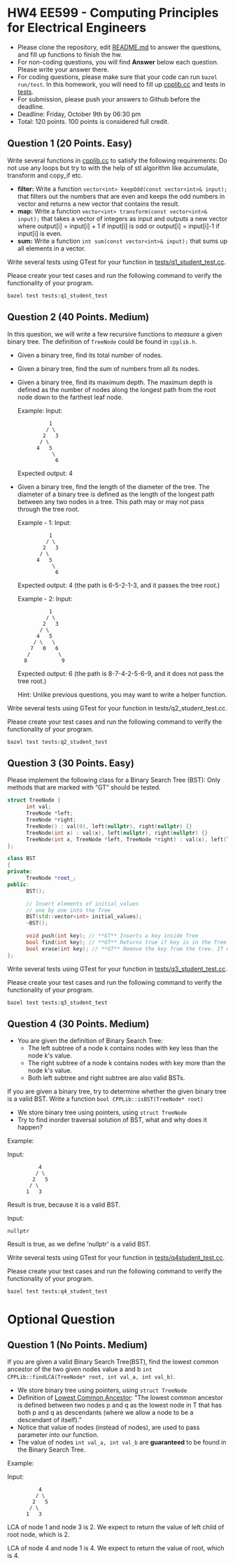 
# HW4 EE599 - Computing Principles for Electrical Engineers

- Please clone the repository, edit [README.md](README.md) to answer the questions, and fill up functions to finish the hw.
- For non-coding questions, you will find **Answer** below each question. Please write your answer there.
- For coding questions, please make sure that your code can run ```bazel run/test```. In this homework, you will need to fill up [cpplib.cc](src/lib/cpplib.cc) and tests in [tests](tests).
- For submission, please push your answers to Github before the deadline.
- Deadline: Friday, October 9th by 06:30 pm
- Total: 120 points. 100 points is considered full credit.

## Question 1 (20 Points. Easy)

Write several functions in [cpplib.cc](src/lib/cpplib.cc) to satisfy the following requirements:
Do not use any loops but try to with the help of stl algorithm like accumulate, transform and copy_if etc.

- **filter:** Write a function ```vector<int> keepOdd(const vector<int>& input);``` that filters out the numbers that are even and keeps the odd numbers in vector and returns a new vector that contains the result.
- **map:** Write a function ```vector<int> transform(const vector<int>& input);``` that takes a vector of integers as input and outputs a new vector where output[i] = input[i] + 1 if input[i] is odd or output[i] = input[i]-1 if input[i] is even.
- **sum:** Write a function ```int sum(const vector<int>& input);``` that sums up all elements in a vector.

Write several tests using GTest for your function in [tests/q1_student_test.cc](tests/q1_student_test.cc).

Please create your test cases and run the following command to verify the functionality of your program.

```shell
bazel test tests:q1_student_test
```

## Question 2 (40 Points. Medium)

In this question, we will write a few recursive functions to *measure* a given binary tree. The definition of ```TreeNode``` could be found in ```cpplib.h```.

- Given a binary tree, find its total number of nodes.
- Given a binary tree, find the sum of numbers from all its nodes.
- Given a binary tree, find its maximum depth. The maximum depth is defined as the number of nodes along the longest path from the root node down to the farthest leaf node.

  Example:
  Input:

  ```
            1
           / \
          2   3
         / \ 
        4   5
             \ 
              6
  ```

  Expected output: 4
- Given a binary tree, find the length of the diameter of the tree. The diameter of a binary tree is defined as the length of the longest path between any two nodes in a tree. This path may or may not pass through the tree root.

  Example - 1:
  Input:

  ```
            1
           / \
          2   3
         / \
        4   5
             \
              6
  ```

  Expected output: 4 (the path is 6-5-2-1-3, and it passes the tree root.)

  Example - 2:
  Input:

  ```
            1
           / \
          2   3
         / \
        4   5
       / \   \
      7   0   6
     /         \
    8           9
  ```

  Expected output: 6 (the path is 8-7-4-2-5-6-9, and it does not pass the tree root.)

  Hint: Unlike previous questions, you may want to write a helper function.

Write several tests using GTest for your function in tests/q2_student_test.cc.

Please create your test cases and run the following command to verify the functionality of your program.

```shell
bazel test tests:q2_student_test
```

## Question 3 (30 Points. Easy)

Please implement the following class for a Binary Search Tree (BST):
Only methods that are marked with “GT” should be tested.

```cpp
struct TreeNode {
      int val;
      TreeNode *left;
      TreeNode *right;
      TreeNode() : val(0), left(nullptr), right(nullptr) {}
      TreeNode(int x) : val(x), left(nullptr), right(nullptr) {}
      TreeNode(int x, TreeNode *left, TreeNode *right) : val(x), left(left), right(right) {}
};

class BST
{
private:
      TreeNode *root_;
public:
      BST();

      // Insert elements of initial_values
      // one by one into the Tree
      BST(std::vector<int> initial_values);
      ~BST();

      void push(int key); // **GT** Inserts a key inside Tree
      bool find(int key); // **GT** Returns true if key is in the Tree.
      bool erase(int key); // **GT** Remove the key from the tree. If not successful, return false.
};
```

Write several tests using GTest for your function in [tests/q3_student_test.cc](tests/q3_student_test.cc).

Please create your test cases and run the following command to verify the functionality of your program.

```shell
bazel test tests:q3_student_test
```

## Question 4 (30 Points. Medium)

- You are given the definition of Binary Search Tree:
  - The left subtree of a node k contains nodes with key less than the node k's value.
  - The right subtree of a node k contains nodes with key more than the node k's value.
  - Both left subtree and right subtree are also valid BSTs.

If you are given a binary tree, try to determine whether the given binary tree is a valid BST. Write a function `bool CPPLib::isBST(TreeNode* root)`

- We store binary tree using pointers, using `struct TreeNode`
- Try to find inorder traversal solution of BST, what and why does it happen?

Example:

Input:

```
          4
         / \
        2   5
       / \
      1   3
```
Result is true, because it is a valid BST.

Input:

```
nullptr
```

Result is true, as we define 'nullptr' is a valid BST.

Write several tests using GTest for your function in [tests/q4student_test.cc](tests/q4_student_test.cc).

Please create your test cases and run the following command to verify the functionality of your program.

```shell
bazel test tests:q4_student_test
```

# Optional Question

## Question 1 (No Points. Medium)

If you are given a valid Binary Search Tree(BST), find the lowest common ancestor of the two given nodes value a and b `int CPPLib::findLCA(TreeNode* root, int val_a, int val_b)`.

- We store binary tree using pointers, using `struct TreeNode`
- Definition of [Lowest Common Ancestor](https://en.wikipedia.org/wiki/Lowest_common_ancestor): "The lowest common ancestor is defined between two nodes p and q as the lowest node in T that has both p and q as descendants (where we allow a node to be a descendant of itself).”
- Notice that value of nodes (instead of nodes), are used to pass parameter into our function.
- The value of nodes `int val_a, int val_b` are **guaranteed** to be found in the Binary Search Tree.
  
Example:

Input:

```
          4
         / \
        2   5
       / \
      1   3
```

LCA of node 1 and node 3 is 2. We expect to return the value of left child of root node, which is 2.

LCA of node 4 and node 1 is 4. We expect to return the value of root, which is 4.

